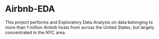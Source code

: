 # Airbnb-EDA
This project performs and Exploratory Data Analysis on data belonging to more than 1 million Airbnb hosts from across the United States, but largely concentrated in the NYC area.
